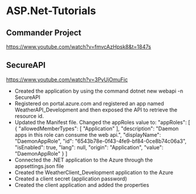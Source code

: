 # ASP.Net-Tutorials

## Commander Project
https://www.youtube.com/watch?v=fmvcAzHpsk8&t=1847s

## SecureAPI
https://www.youtube.com/watch?v=3PyUjOmuFic
- Created the application by using the command dotnet new webapi -n SecureAPI
- Registered on portal.azure.com and registered an app named WeatherAPI_Development and then exposed the API to retrieve the resource id.
- Updated the Manifest file. Changed the appRoles value to:
	"appRoles": [ 
	  { 
		"allowedMemberTypes": [ 
		  "Application" 
		], 
		"description": "Daemon apps in this role can consume the web api.",
		"displayName": "DaemonAppRole",
		"id": "6543b78e-0f43-4fe9-bf84-0ce8b74c06a3",
		"isEnabled": true,
		"lang": null,
		"origin": "Application",
		"value": "DaemonAppRole"
	  } 
	]
- Connected the .NET application to the Azure through the appsettings.json file
- Created the WeatherClient_Development application to the Azure
- Created a client secret (application password)
- Created the client application and added the properties
